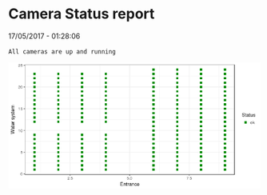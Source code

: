 Camera Status report
================
17/05/2017 - 01:28:06

    All cameras are up and running

![](camreport_files/figure-markdown_github/unnamed-chunk-2-1.png)
